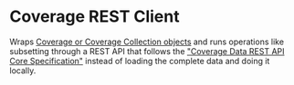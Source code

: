 # Coverage REST Client

Wraps [Coverage or Coverage Collection objects](https://github.com/Reading-eScience-Centre/coverage-jsapi)
and runs operations like subsetting through a REST API that follows the ["Coverage Data REST API Core Specification"](https://github.com/Reading-eScience-Centre/coverage-restapi) instead of loading the complete data and doing it locally.
